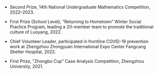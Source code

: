 
- Second Prize, 14th National Undergraduate Mathematics Competition, 2022–2023.

- First Prize (School Level), “Returning to Hometown” Winter Social Practice Program, leading a 20-member team to promote the traditional culture of Luoyang, 2022.

- Chief Volunteer Leader, participated in frontline COVID-19 prevention work at Zhengzhou Zhongyuan International Expo Center Fangcang Shelter Hospital, 2022.

- First Prize, "Zhongbo Cup" Case Analysis Competition, Zhengzhou University, 2021.
